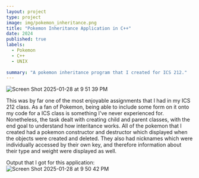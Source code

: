 ```yaml
---
layout: project
type: project
image: img/pokemon_inheritance.png
title: "Pokemon Inheritance Application in C++"
date: 2024
published: true
labels:
  - Pokemon
  - C++
  - UNIX
    
summary: "A pokemon inheritance program that I created for ICS 212."
---
```


![Screen Shot 2025-01-28 at 9 51 39 PM](https://github.com/user-attachments/assets/aff24f96-d871-454a-a446-01b2387b85f3)

This was by far one of the most enjoyable assignments that I had in my ICS 212 class. As a fan of Pokemon, being able to include some form on it onto my code for a ICS class is something I've never experienced for. Nonetheless, the task dealt with creating child and parent classes, with the end goal to understand how interitance works. All of the pokemon that I created had a pokemon constructor and destructor which displayed when the objects were created and deleted. They also had nicknames which were individually accessed by their own key, and therefore information about their type and weight were displayed as well.

Output that I got for this application:
![Screen Shot 2025-01-28 at 9 50 42 PM](https://github.com/user-attachments/assets/d75b57a7-faac-47bf-aff4-74ecbbb5fd6c)



